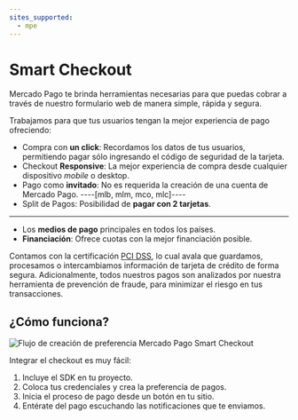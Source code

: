 ```yaml
---
sites_supported:
  - mpe
---
```


# Smart Checkout

Mercado Pago te brinda herramientas necesarias para que puedas cobrar a través de nuestro formulario web de manera simple, rápida y segura.

Trabajamos para que tus usuarios tengan la mejor experiencia de pago ofreciendo:  

* Compra con **un click**: Recordamos los datos de tus usuarios, permitiendo pagar sólo ingresando el código de seguridad de la tarjeta.
* Checkout **Responsive**: La mejor experiencia de compra desde cualquier dispositivo _mobile_ o desktop.
* Pago como **invitado**: No es requerida la creación de una cuenta de Mercado Pago.
----[mlb, mlm, mco, mlc]----
* Split de Pagos: Posibilidad de **pagar con 2 tarjetas**.
------------
* Los **medios de pago** principales en todos los países.
* **Financiación**: Ofrece cuotas con la mejor financiación posible.

Contamos con la certificación [PCI DSS](https://www.pcisecuritystandards.org/), lo cual avala que guardamos, procesamos o intercambiamos información de tarjeta de crédito de forma segura. Adicionalmente, todos nuestros pagos son analizados por nuestra herramienta de prevención de fraude, para minimizar el riesgo en tus transacciones.

## ¿Cómo funciona?

![Flujo de creación de preferencia Mercado Pago Smart Checkout](https://secure.mlstatic.com/developers/site/cloud/assets/Uploads/Basic-Checkout.png)

Integrar el checkout es muy fácil:

1. Incluye el SDK en tu proyecto.
2. Coloca tus credenciales y crea la preferencia de pagos.
3. Inicia el proceso de pago desde un botón en tu sitio.
4. Entérate del pago escuchando las notificaciones que te enviamos.
